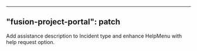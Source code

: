 
---
"fusion-project-portal": patch
--- 
Add assistance description to Incident type and enhance HelpMenu with help request option.
